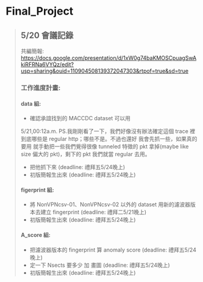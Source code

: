 # Final_Project


>## 5/20 會議記錄
>
> 共編簡報:
>https://docs.google.com/presentation/d/1xW0g74baKMOSCpuagSwAkiRFRNa6VYQz/edit?usp=sharing&ouid=110904508139372047303&rtpof=true&sd=true
>
>### 工作進度計畫:
>
>#### data 組:
>- 確認承誼找到的 MACCDC dataset 可以用
>  
>  5/21,00:12a.m. PS.我剛剛看了一下，我們好像沒有辦法確定這個 trace 裡到底哪些是 regular http；哪些不是。不過也還好 我會先抓一些，如果真的要用 就手動把一些我們覺得很像 tunneled 特徵的 pkt 拿掉(maybe like size 偏大的 pkt)，剩下的 pkt 我們就當 regular 去用。
>- 把他抓下來 (deadline: 禮拜五5/24晚上)
>- 初版簡報生出來 (deadline: 禮拜五5/24晚上)
>
>#### figerprint 組:
>- 將 NonVPNcsv-01、NonVPNcsv-02 以外的 dataset 用新的濾波器版本去建立 fingerprint (deadline: 禮拜二5/21晚上)
>- 初版簡報生出來 (deadline: 禮拜五5/24晚上)
>
>#### A_score 組:
>- 把濾波器版本的 fingerprint 算 anomaly score (deadline: 禮拜五5/24晚上)
>- 定一下 Nsects 要多少 加 畫圖 (deadline: 禮拜五5/24晚上)
>- 初版簡報生出來 (deadline: 禮拜五5/24晚上)

